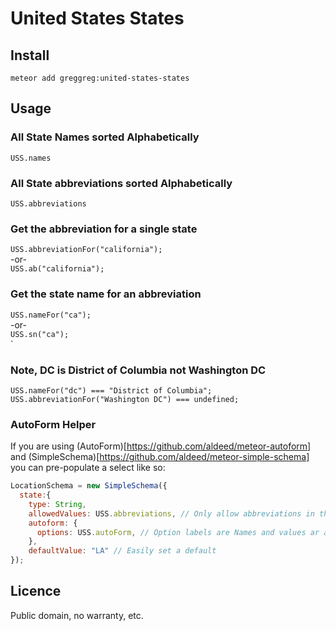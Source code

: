 # United States States
## Install
`meteor add greggreg:united-states-states`

## Usage
### All State Names sorted Alphabetically
`USS.names`
### All State abbreviations sorted Alphabetically
`USS.abbreviations`
### Get the abbreviation for a single state
`USS.abbreviationFor("california");`<br>
-or-<br>
`USS.ab("california");`
### Get the state name for an abbreviation
`USS.nameFor("ca");`<br>
-or-<br>
`USS.sn("ca");`<br>`
### Note, DC is District of Columbia not Washington DC
`USS.nameFor("dc") === "District of Columbia";`<br>
`USS.abbreviationFor("Washington DC") === undefined;`
### AutoForm Helper
If you are using (AutoForm)[https://github.com/aldeed/meteor-autoform] and
(SimpleSchema)[https://github.com/aldeed/meteor-simple-schema] you can pre-populate
a select like so:
~~~Javascript
LocationSchema = new SimpleSchema({
  state:{
    type: String,
    allowedValues: USS.abbreviations, // Only allow abbreviations in the DB
    autoform: {
      options: USS.autoForm, // Option labels are Names and values ar abbreviations
    },
    defaultValue: "LA" // Easily set a default
});
~~~

## Licence
Public domain, no warranty, etc.
